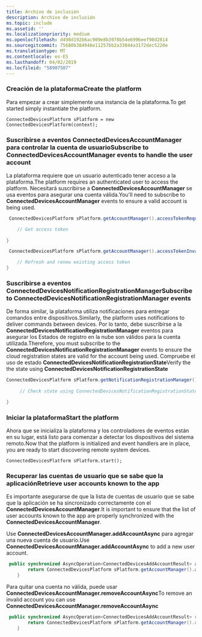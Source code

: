 ```yaml
---
title: Archivo de inclusión
description: Archivo de inclusión
ms.topic: include
ms.assetid: ''
ms.localizationpriority: medium
ms.openlocfilehash: d498d192b6ac909e8b3978b54e6996eef98d2814
ms.sourcegitcommit: 75680b384946e11257bb2a33044a3172dec5220e
ms.translationtype: MT
ms.contentlocale: es-ES
ms.lasthandoff: 04/02/2019
ms.locfileid: "58907507"
---
```

### <a name="create-the-platform"></a><span data-ttu-id="7fea9-103">Creación de la plataforma</span><span class="sxs-lookup"><span data-stu-id="7fea9-103">Create the platform</span></span>


<span data-ttu-id="7fea9-104">Para empezar a crear simplemente una instancia de la plataforma.</span><span class="sxs-lookup"><span data-stu-id="7fea9-104">To get started simply instantiate the platform.</span></span>

`ConnectedDevicesPlatform sPlatform = new ConnectedDevicesPlatform(context);`

### <a name="subscribe-to-connecteddevicesaccountmanager-events-to-handle-the-user-account"></a><span data-ttu-id="7fea9-105">Suscribirse a eventos ConnectedDevicesAccountManager para controlar la cuenta de usuario</span><span class="sxs-lookup"><span data-stu-id="7fea9-105">Subscribe to ConnectedDevicesAccountManager events to handle the user account</span></span> 

<span data-ttu-id="7fea9-106">La plataforma requiere que un usuario autenticado tener acceso a la plataforma.</span><span class="sxs-lookup"><span data-stu-id="7fea9-106">The platform requires an authenticated user to access the platform.</span></span>  <span data-ttu-id="7fea9-107">Necesitará suscribirse a **ConnectedDevicesAccountManager** se usa eventos para asegurar una cuenta válida.</span><span class="sxs-lookup"><span data-stu-id="7fea9-107">You'll need to subscribe to **ConnectedDevicesAccountManager** events to ensure a valid account is being used.</span></span> 

```Java
 ConnectedDevicesPlatform sPlatform.getAccountManager().accessTokenRequested().subscribe((accountManager, args) -> {

    // Get access token
                 
}
```

```Java
 ConnectedDevicesPlatform sPlatform.getAccountManager().accessTokenInvalidated().subscribe((accountManager, args) -> {

    // Refresh and renew existing access token
}
```


### <a name="subscribe-to-connecteddevicesnotificationregistrationmanager-events"></a><span data-ttu-id="7fea9-108">Suscribirse a eventos ConnectedDevicesNotificationRegistrationManager</span><span class="sxs-lookup"><span data-stu-id="7fea9-108">Subscribe to ConnectedDevicesNotificationRegistrationManager events</span></span>

<span data-ttu-id="7fea9-109">De forma similar, la plataforma utiliza notificaciones para entregar comandos entre dispositivos.</span><span class="sxs-lookup"><span data-stu-id="7fea9-109">Similarly, the platform uses notifications to deliver commands between devices.</span></span>  <span data-ttu-id="7fea9-110">Por lo tanto, debe suscribirse a la **ConnectedDevicesNotificationRegistrationManager** eventos para asegurar los Estados de registro en la nube son válidos para la cuenta utilizada.</span><span class="sxs-lookup"><span data-stu-id="7fea9-110">Therefore, you must subscribe to the **ConnectedDevicesNotificationRegistrationManager** events to ensure the cloud registration states are valid for the account being used.</span></span>  <span data-ttu-id="7fea9-111">Compruebe el uso de estado **ConnectedDevicesNotificationRegistrationState**</span><span class="sxs-lookup"><span data-stu-id="7fea9-111">Verify the the state using **ConnectedDevicesNotificationRegistrationState**</span></span>

```Java
ConnectedDevicesPlatform sPlatform.getNotificationRegistrationManager().notificationRegistrationStateChanged().subscribe((notificationRegistrationManager, args) -> {
    
     // Check state using ConnectedDevicesNotificationRegistrationState enum

}
```
### <a name="start-the-platform"></a><span data-ttu-id="7fea9-112">Iniciar la plataforma</span><span class="sxs-lookup"><span data-stu-id="7fea9-112">Start the platform</span></span>
<span data-ttu-id="7fea9-113">Ahora que se inicializa la plataforma y los controladores de eventos están en su lugar, está listo para comenzar a detectar los dispositivos del sistema remoto.</span><span class="sxs-lookup"><span data-stu-id="7fea9-113">Now that the platform is initialized and event handlers are in place, you are ready to start discovering remote system devices.</span></span>  

`ConnectedDevicesPlatform sPlatform.start();`

### <a name="retrieve-user-accounts-known-to-the-app"></a><span data-ttu-id="7fea9-114">Recuperar las cuentas de usuario que se sabe que la aplicación</span><span class="sxs-lookup"><span data-stu-id="7fea9-114">Retrieve user accounts known to the app</span></span>

<span data-ttu-id="7fea9-115">Es importante asegurarse de que la lista de cuentas de usuario que se sabe que la aplicación se ha sincronizado correctamente con el **ConnectedDevicesAccountManager**.</span><span class="sxs-lookup"><span data-stu-id="7fea9-115">It is important to ensure that the list of user accounts known to the app are properly synchronized with the **ConnectedDevicesAccountManager**.</span></span>

<span data-ttu-id="7fea9-116">Use **ConnectedDevicesAccountManager.addAccountAsync** para agregar una nueva cuenta de usuario.</span><span class="sxs-lookup"><span data-stu-id="7fea9-116">Use **ConnectedDevicesAccountManager.addAccountAsync** to add a new user account.</span></span>

```Java
 public synchronized AsyncOperation<ConnectedDevicesAddAccountResult> addAccountToAccountManagerAsync(ConnectedDevicesAccount account) {
        return ConnectedDevicesPlatform sPlatform.getAccountManager().addAccountAsync(account);
    }
```

<span data-ttu-id="7fea9-117">Para quitar una cuenta no válida, puede usar **ConnectedDevicesAccountManager.removeAccountAsync**</span><span class="sxs-lookup"><span data-stu-id="7fea9-117">To remove an invalid account you can use **ConnectedDevicesAccountManager.removeAccountAsync**</span></span>

```Java
 public synchronized AsyncOperation<ConnectedDevicesAddAccountResult> removeAccountToAccountManagerAsync(ConnectedDevicesAccount account) {
        return ConnectedDevicesPlatform sPlatform.getAccountManager().removeAccountAsync(account);
    }
```